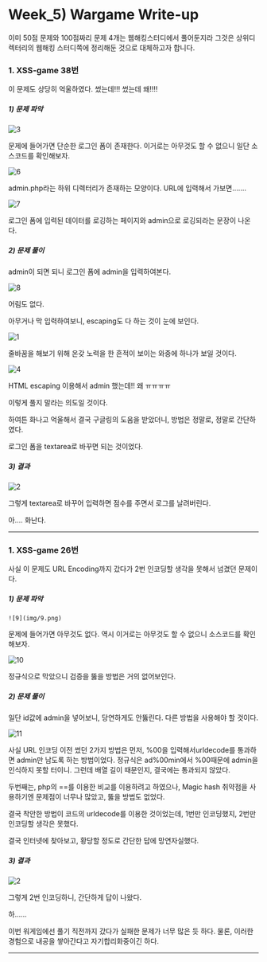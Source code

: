 

# Week_5) Wargame Write-up

이미 50점 문제와 100점짜리 문제 4개는 웹해킹스터디에서 풀어둔지라 그것은 상위디렉터리의 웹해킹 스터디쪽에 정리해둔 것으로 대체하고자 합니다. 

### 1. XSS-game 38번

이 문제도 상당히 억울하였다. 썼는데!!! 썼는데 왜!!!!

##### 1)  문제 파악

![3](img/3.png)

문제에 들어가면 단순한 로그인 폼이 존재한다. 이거로는 아무것도 할 수 없으니 일단 소스코드를 확인해보자.

![6](img/6.png)

admin.php라는 하위 디렉터리가 존재하는 모양이다. URL에 입력해서 가보면.......

![7](img/7.png)

로그인 폼에 입력된 데이터를 로깅하는 페이지와 admin으로 로깅되라는 문장이 나온다.

##### 2) 문제 풀이

admin이 되면 되니 로그인 폼에 admin을 입력하여본다.

![8](img/8.png)

어림도 없다.

아무거나 막 입력하여보니, escaping도 다 하는 것이 눈에 보인다.

![1](img/1.png)

줄바꿈을 해보기 위해 온갖 노력을 한 흔적이 보이는 와중에 하나가 보일 것이다.

![4](img/4.png)

 HTML escaping 이용해서 admin 했는데!! 왜 ㅠㅠㅠㅠ

이렇게 풀지 말라는 의도일 것이다.

하여튼 화나고 억울해서 결국 구글링의 도움을 받았더니, 방법은 정말로, 정말로 간단하였다.

로그인 폼을 textarea로 바꾸면 되는 것이었다.

##### 3) 결과



![2](img/2.png)

그렇게 textarea로 바꾸어 입력하면 점수를 주면서 로그를 날려버린다.

아.... 화난다.

***

### 1. XSS-game 26번

사실 이 문제도 URL Encoding까지 갔다가 2번 인코딩할 생각을 못해서 넘겼던 문제이다.

##### 1)  문제 파악

 	![9](img/9.png)

문제에 들어가면 아무것도 없다. 역시 이거로는 아무것도 할 수 없으니 소스코드를 확인해보자.

![10](img/10.png)

정규식으로 막았으니 검증을 뚫을 방법은 거의 없어보인다. 

##### 2) 문제 풀이

일단 id값에 admin을 넣어보니, 당연하게도 안뚫린다. 다른 방법을 사용해야 할 것이다.

![11](img/11.png)

사실 URL 인코딩 이전 썼던 2가지 방법은 먼저, %00을 입력해서urldecode를 통과하면 admin만 남도록 하는 방법이었다. 정규식은 ad%00min에서 %00때문에 admin을 인식하지 못할 터이니. 그런데 배열 길이 때문인지, 결국에는 통과되지 않았다.

두번째는, php의 ==를 이용한 비교를 이용하려고 하였으나, Magic hash 취약점을 사용하기엔 문제점이 너무나 많았고, 뚫을 방법도 없었다.

결국 착안한 방법이 코드의 urldecode를 이용한 것이었는데, 1번만 인코딩했지, 2번만 인코딩할 생각은 못했다.



결국 인터넷에 찾아보고, 황당할 정도로 간단한 답에 망연자실했다.

##### 3) 결과



![2](img/2.png)

그렇게 2번 인코딩하니, 간단하게 답이 나왔다.



하......



이번 워게임에선 풀기 직전까지 갔다가 실패한 문제가 너무 많은 듯 하다. 물론, 이러한 경험으로 내공을 쌓아간다고 자기합리화중이긴 하다.

***

